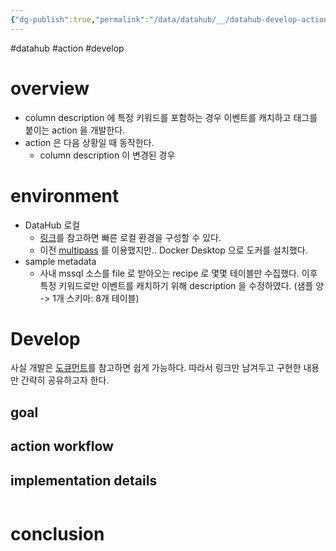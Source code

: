 ```yaml
---
{"dg-publish":true,"permalink":"/data/datahub/__/datahub-develop-action/","dgPassFrontmatter":true,"noteIcon":"","created":"","updated":""}
---
```


#datahub #action #develop
# overview
- column description 에 특정 키워드를 포함하는 경우 이벤트를 캐치하고 태그를 붙이는 action 을 개발한다.
- action 은 다음 상황일 때 동작한다.
	- column description 이 변경된 경우

# environment
- DataHub 로컬
	- [링크](https://datahubproject.io/docs/docker/development)를 참고하면 빠른 로컬 환경을 구성할 수 있다.
	- 이전 [multipass](https://multipass.run) 를 이용했지만.. Docker Desktop 으로 도커를 설치했다.
- sample metadata
	- 사내 mssql 소스를 file 로 받아오는 recipe 로 몇몇 테이블만 수집했다. 이후 특정 키워드로만 이벤트를 캐치하기 위해 description 을 수정하였다. (샘플 양 -> 1개 스키마: 8개 테이블)

# Develop
사실 개발은 [도큐먼트](https://datahubproject.io/docs/actions/guides/developing-an-action)를 참고하면 쉽게 가능하다. 따라서 링크만 남겨두고 구현한 내용만 간략히 공유하고자 한다.

## goal 
## action workflow
## implementation details
```python
```

# conclusion
